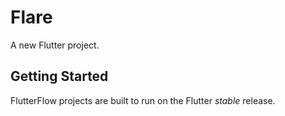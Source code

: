 # Flare

A new Flutter project.

## Getting Started

FlutterFlow projects are built to run on the Flutter _stable_ release.
